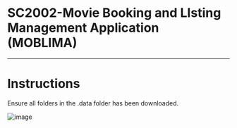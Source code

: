 
# SC2002-Movie Booking and LIsting Management Application (MOBLIMA)
-------------------------------------------------------------------

# Instructions
Ensure all folders in the .data folder has been downloaded.



![image](https://user-images.githubusercontent.com/39144132/201506237-9969ecf8-a752-41c1-bad4-68fa3fa79642.png)

